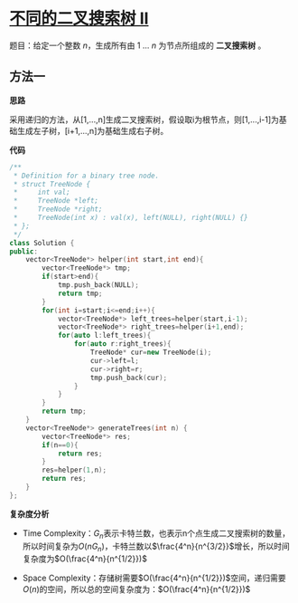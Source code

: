 # [不同的二叉搜索树 II](https://leetcode-cn.com/problems/unique-binary-search-trees-ii/)

题目：给定一个整数 *n*，生成所有由 1 ... *n* 为节点所组成的 **二叉搜索树** 。



## 方法一

**思路**

​		采用递归的方法，从[1,...,n]生成二叉搜索树，假设取i为根节点，则[1,...,i-1]为基础生成左子树，[i+1,...,n]为基础生成右子树。



**代码**

```C++
/**
 * Definition for a binary tree node.
 * struct TreeNode {
 *     int val;
 *     TreeNode *left;
 *     TreeNode *right;
 *     TreeNode(int x) : val(x), left(NULL), right(NULL) {}
 * };
 */
class Solution {
public:
    vector<TreeNode*> helper(int start,int end){
        vector<TreeNode*> tmp;
        if(start>end){
            tmp.push_back(NULL);
            return tmp;
        }
        for(int i=start;i<=end;i++){
            vector<TreeNode*> left_trees=helper(start,i-1);
            vector<TreeNode*> right_trees=helper(i+1,end);
            for(auto l:left_trees){
                for(auto r:right_trees){
                    TreeNode* cur=new TreeNode(i);
                    cur->left=l;
                    cur->right=r;
                    tmp.push_back(cur);
                }
            }
        }
        return tmp;
    }
    vector<TreeNode*> generateTrees(int n) {
        vector<TreeNode*> res;
        if(n==0){
            return res;
        }
        res=helper(1,n);
        return res;
    }
};
```



**复杂度分析**

* Time Complexity：$G_n$表示卡特兰数，也表示n个点生成二叉搜索树的数量，所以时间复杂为$O(nG_n)$，卡特兰数以$\frac{4^n}{n^{3/2}}$增长，所以时间复杂度为$O(\frac{4^n}{n^{1/2}})$

* Space Complexity：存储树需要$O(\frac{4^n}{n^{1/2}})$空间，递归需要$O(n)$的空间，所以总的空间复杂度为：$O(\frac{4^n}{n^{1/2}})$